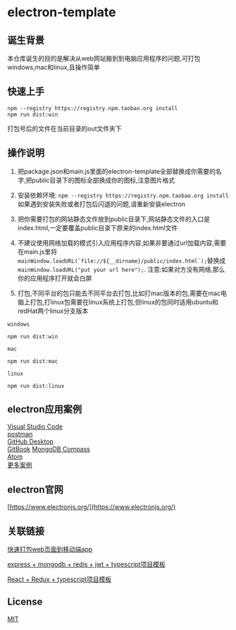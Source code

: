 # electron-template

## 诞生背景

本仓库诞生的目的是解决从web网站搬到到电脑应用程序的问题,可打包windows,mac和linux,且操作简单

## 快速上手

```shell
npm --registry https://registry.npm.taobao.org install
npm run dist:win
```

打包号后的文件在当前目录的out文件夹下  

## 操作说明

1. 把package.json和main.js里面的electron-template全部替换成你需要的名字,把public目录下的图标全部换成你的图标,注意图片格式

2. 安装依赖环境: ```npm --registry https://registry.npm.taobao.org install```  
如果遇到安装失败或者打包后闪退的问题,请重新安装electron  

3. 把你需要打包的网站静态文件放到public目录下,网站静态文件的入口是index.html,一定要覆盖public目录下原来的index.html文件

4. 不建议使用网络加载的模式引入应用程序内容,如果非要通过url加载内容,需要在main.js里将```mainWindow.loadURL(`file://${__dirname}/public/index.html`);```替换成```mainWindow.loadURL("put your url here");```.
注意:如果对方没有网络,那么你的应用程序打开就会白屏

5. 打包,不同平台的包只能去不同平台去打包,比如打mac版本的包,需要在mac电脑上打包,打linux包需要在linux系统上打包,但linux的包同时适用ubuntu和redHat两个linux分支版本  

```windows```

```shell
npm run dist:win
```

```mac```  

```shell
npm run dist:mac
```

```linux```  

```shell
npm run dist:linux
```

## electron应用案例

[Visual Studio Code](https://www.electronjs.org/apps/visual-studio-code)  
[postman](https://www.electronjs.org/apps/postman)  
[GitHub Desktop](https://www.electronjs.org/apps/github-desktop)  
[GitBook](https://www.electronjs.org/apps/gitbook)
[MongoDB Compass](https://www.electronjs.org/apps/mongodb-compass)  
[Atom](https://www.electronjs.org/apps/atom)  
[更多案例](https://www.electronjs.org/apps)

## electron官网

[https://www.electronjs.org/](https://www.electronjs.org/)

## 关联链接

[快速打包web页面到移动端app](https://github.com/zhoushoujian/cordova-template)  

[express + mongodb + redis + jwt + typescript项目模板](https://github.com/zhoushoujian/typescript-express-templates)  

[React + Redux + typescript项目模板](https://github.com/zhoushoujian/typescript-react-templates)  

## License

[MIT](./LICENSE)
